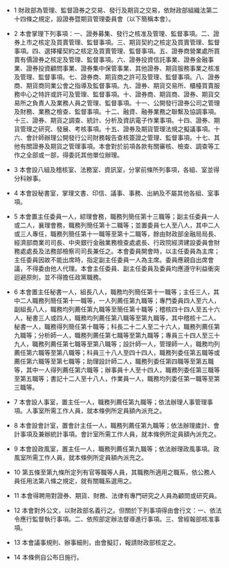 * 1 財政部為管理、監督證券之交易、發行及期貨之交易，依財政部組織法第二十四條之規定，設證券暨期貨管理委員會（以下簡稱本會）。

* 2 本會掌理下列事項：一、證券募集、發行之核准及管理、監督事項。二、證券上市之核定及買賣管理、監督事項。三、期貨契約之核定及買賣管理、監督事項。四、選擇權契約之核定及買賣管理、監督事項。五、證券商營業處所買賣有價證券之核定及管理、監督事項。六、證券投資信託事業、證券金融事業、證券投資顧問事業、證券集中保管事業、其他證券、期貨服務事業之核准及管理、監督事項。七、證券商、期貨商之許可及管理、監督事項。八、證券商、期貨商同業公會之指導及監督事項。九、證券、期貨交易所、櫃檯買賣服務中心之特許或許可及管理、監督事項。十、證券商、期貨商、證券、期貨交易所之負責人及業務人員之管理、監督事項。十一、公開發行證券公司之管理及財務、業務之檢查、監督事項。十二、融資、融券業務之聯繫及協調事項。十三、證券、期貨之調查、統計、分析及資訊電子作業事項。十四、證券、期貨管理之研究、發展、考核事項。十五、證券及期貨管理法規之擬議事項。十六、會計師辦理公開發行公司財務報告查核簽證之管理、監督事項。十七、其他有關證券及期貨之管理事項。本會對於前項各款有關審核、檢查、調查等工作之全部或一部，得委託其他單位辦理。

* 3 本會設八組及稽核室、法務室、資訊室，分掌前條所列事項，各組、室並得分科辦事。

* 4 本會設秘書室，掌理文書、印信、議事、事務、出納及不屬其他各組、室事項。

* 5 本會置主任委員一人，綜理會務，職務列簡任第十三職等；副主任委員一人或二人，襄理會務，職務列簡任第十二職等；並置委員七人至八人，其中二人或三人專任，職務列簡任第十一職等至第十二職等，餘由財政部金融局局長、經濟部商業司司長、中央銀行金融業務檢查處處長、行政院經濟建設委員會財務處處長及法務部檢察司司長兼任之。本會委員開會時，以主任委員為主席；主任委員因故不能出席時，指定副主任委員一人為主席。委員應親自出席會議，不得委由他人代理。本會主任委員、副主任委員及委員均應遵守利益衝突迴避原則，並不得擔任政黨職務。

* 6 本會置主任秘書一人，組長八人，職務均列簡任第十一職等；主任三人，其中二人職務列簡任第十一職等，一人列薦任第九職等；專門委員四人至六人，副組長八人，職務均列薦任第九職等至簡任第十職等；稽核四十四人至五十六人，秘書三人或四人，職務均列薦任第八職等至第九職等，其中稽核十二人、秘書一人，職務得列簡任第十職等；科長二十二人至二十六人，職務列薦任第九職等；分析師一人，職務列薦任第七職等至第九職等；專員三十四人至三十九人，職務列薦任第七職等至第八職等；設計師一人，管理師一人，職務均列薦任第六職等至第八職等；科員三十八人至四十四人，職務列委任第五職等或薦任第六職等至第七職等；助理設計師二人，職務列委任第四職等至第五職等，其中一人得列薦任第六職等；辦事員十人至十四人，職務列委任第三職等至第五職等；書記十二人至十八人，作業員一人，職務均列委任第一職等至第三職等。

* 7 本會設人事室，置主任一人，職務列薦任第九職等；依法辦理人事管理事項。人事室所需工作人員，就本條例所定員額內派充之。

* 8 本會設會計室，置會計主任一人，職務列薦任第九職等；依法辦理歲計、會計事項及兼辦統計事項。會計室所需工作人員，就本條例所定員額內派充之。

* 9 本會設政風室，置主任一人，職務列薦任第九職等；依法辦理政風事項。政風室所需工作人員，就本條例所定員額內派充之。

* 10 第五條至第九條所定列有官等職等人員，其職務所適用之職系，依公務人員任用法第八條之規定，就有關職系選用之。

* 11 本會得聘用對證券、期貨、財務、法律有專門研究之人員為顧問或研究員。

* 12 本會對外公文，以財政部名義行之。但關於下列事項得由會行文：一、依法令應行監督執行事項。二、依照部定辦法督導進行事項。三、曾經報部核准事項。

* 13 本會議事規則、辦事細則，由會擬訂，報請財政部核定之。

* 14 本條例自公布日施行。

